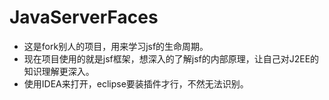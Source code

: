 # JavaServerFaces
- 这是fork别人的项目，用来学习jsf的生命周期。
- 现在项目使用的就是jsf框架，想深入的了解jsf的内部原理，让自己对J2EE的知识理解更深入。
- 使用IDEA来打开，eclipse要装插件才行，不然无法识别。
